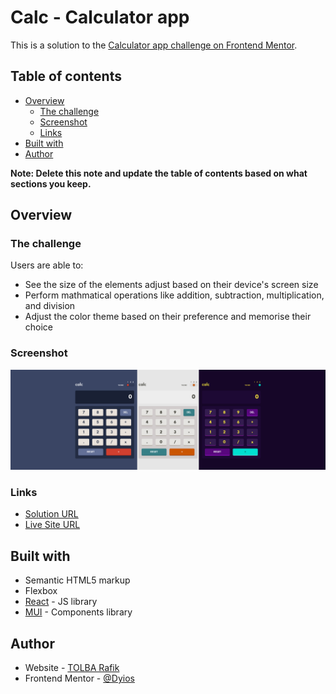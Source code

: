 # Calc - Calculator app

This is a solution to the [Calculator app challenge on Frontend Mentor](https://www.frontendmentor.io/challenges/calculator-app-9lteq5N29).

## Table of contents

- [Overview](#overview)
  - [The challenge](#the-challenge)
  - [Screenshot](#screenshot)
  - [Links](#links)
- [Built with](#built-with)
- [Author](#author)

**Note: Delete this note and update the table of contents based on what sections you keep.**

## Overview

### The challenge

Users are able to:

- See the size of the elements adjust based on their device's screen size
- Perform mathmatical operations like addition, subtraction, multiplication, and division
- Adjust the color theme based on their preference and memorise their choice

### Screenshot

![desktop view](./screenshot.png)

### Links

- [Solution URL](https://your-solution-url.com)
- [Live Site URL](https://dyios.github.io/calculator-app/)

## Built with

- Semantic HTML5 markup
- Flexbox
- [React](https://reactjs.org/) - JS library
- [MUI](https://mui.com/) - Components library

## Author

- Website - [TOLBA Rafik](https://r-tolba.netlify.app/)
- Frontend Mentor - [@Dyios](https://www.frontendmentor.io/profile/Dyios)
